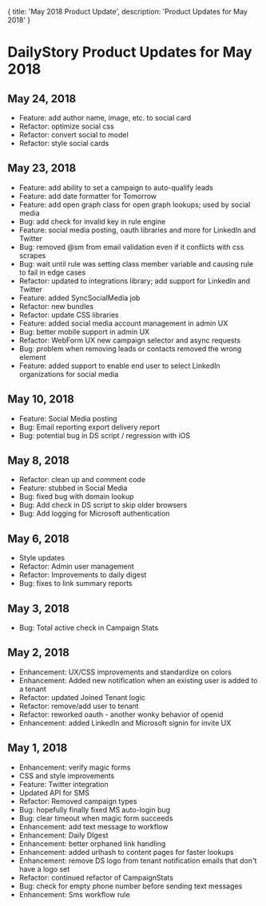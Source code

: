 {
	title: 'May 2018 Product Update',
	description: 'Product Updates for May 2018'
}
# DailyStory Product Updates for May 2018
## May 24, 2018
* Feature: add author name, image, etc. to social card
* Refactor: optimize social css
* Refactor: convert social to model
* Refactor: style social cards

## May 23, 2018
* Feature: add ability to set a campaign to auto-qualify leads
* Feature: add date formatter for Tomorrow
* Feature: add open graph class for open graph lookups; used by social media
* Bug: add check for invalid key in rule engine
* Feature: social media posting, oauth libraries and more for LinkedIn and Twitter
* Bug: removed @sm from email validation even if it conflicts with css scrapes
* Bug: wait until rule was setting class member variable and causing rule to fail in edge cases
* Refactor: updated to integrations library; add support for LinkedIn and Twitter
* Feature: added SyncSocialMedia job
* Refactor: new bundles
* Refactor: update CSS libraries
* Feature: added social media account management in admin UX
* Bug: better mobile support in admin UX
* Refactor: WebForm UX new campaign selector and async requests
* Bug: problem when removing leads or contacts removed the wrong element
* Feature: added support to enable end user to select LinkedIn organizations for social media

## May 10, 2018
* Feature: Social Media posting
* Bug: Email reporting export delivery report
* Bug: potential bug in DS script / regression with iOS

## May 8, 2018
* Refactor: clean up and comment code
* Feature: stubbed in Social Media
* Bug: fixed bug with domain lookup
* Bug: Add check in DS script to skip older browsers
* Bug: Add logging for Microsoft authentication

## May 6, 2018
* Style updates
* Refactor: Admin user management
* Refactor: Improvements to daily digest
* Bug: fixes to link summary reports

## May 3, 2018
* Bug: Total active check in Campaign Stats

## May 2, 2018
* Enhancement: UX/CSS improvements and standardize on colors
* Enhancement: Added new notification when an existing user is added to a tenant
* Refactor: updated Joined Tenant logic
* Refactor: remove/add user to tenant
* Refactor: reworked oauth - another wonky behavior of openid
* Enhancement: added LinkedIn and Microsoft signin for invite UX

## May 1, 2018
* Enhancement: verify magic forms
* CSS and style improvements
* Feature: Twitter integration
* Updated API for SMS
* Refactor: Removed campaign types
* Bug: hopefully finally fixed MS auto-login bug
* Bug: clear timeout when magic form succeeds
* Enhancement: add text message to workflow
* Enhancement: Daily DIgest
* Enhancement: better orphaned link handling
* Enhancement: added urlhash to content pages for faster lookups
* Enhancement: remove DS logo from tenant notification emails that don't have a logo set
* Refactor: continued refactor of CampaignStats
* Bug: check for empty phone number before sending text messages
* Enhancement: Sms workflow rule